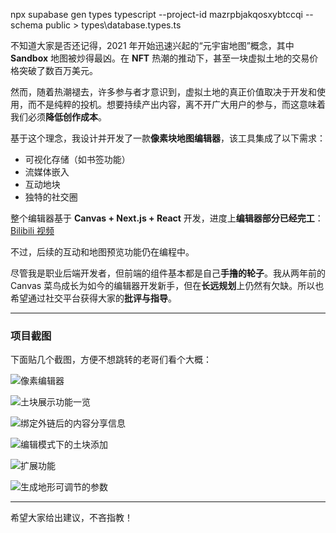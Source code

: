 npx supabase gen types typescript --project-id mazrpbjakqosxybtccqi --schema public > types\database.types.ts

不知道大家是否还记得，2021 年开始迅速兴起的“元宇宙地图”概念，其中 **Sandbox** 地图被炒得最凶。在 **NFT** 热潮的推动下，甚至一块虚拟土地的交易价格突破了数百万美元。

然而，随着热潮褪去，许多参与者才意识到，虚拟土地的真正价值取决于开发和使用，而不是纯粹的投机。想要持续产出内容，离不开广大用户的参与，而这意味着我们必须**降低创作成本**。

基于这个理念，我设计并开发了一款**像素块地图编辑器**，该工具集成了以下需求：

- 可视化存储（如书签功能）
- 流媒体嵌入
- 互动地块
- 独特的社交圈

整个编辑器基于 **Canvas + Next.js + React** 开发，进度上**编辑器部分已经完工**：[Bilibili 视频](https://www.bilibili.com/video/BV1ZS4eeDEu9/)

不过，后续的互动和地图预览功能仍在编程中。

尽管我是职业后端开发者，但前端的组件基本都是自己**手撸的轮子**。我从两年前的 Canvas 菜鸟成长为如今的编辑器开发新手，但在**长远规划**上仍然有欠缺。所以也希望通过社交平台获得大家的**批评与指导**。

---

### 项目截图

下面贴几个截图，方便不想跳转的老哥们看个大概：

![像素编辑器](https://pic3.zhimg.com/80/v2-c75a551c9869422e52b684cef55567d4_1440w.webp)

![土块展示功能一览](https://pic3.zhimg.com/80/v2-1a93ffa3cb425b4c916abc7ec118ef1c_1440w.webp)

![绑定外链后的内容分享信息](https://pic2.zhimg.com/80/v2-b5d56b9627d96d61b2e67f4851927373_1440w.webp)

![编辑模式下的土块添加](https://pic3.zhimg.com/80/v2-6f1024aa290f68c2f4beee2e84038942_1440w.webp)

![扩展功能](https://pic1.zhimg.com/80/v2-7485a2a397aa87688a71fdc3144753f0_1440w.webp)

![生成地形可调节的参数](https://pic4.zhimg.com/80/v2-82eb52940ebfb404d6a7db389a32fabd_1440w.webp)

---

希望大家给出建议，不吝指教！
